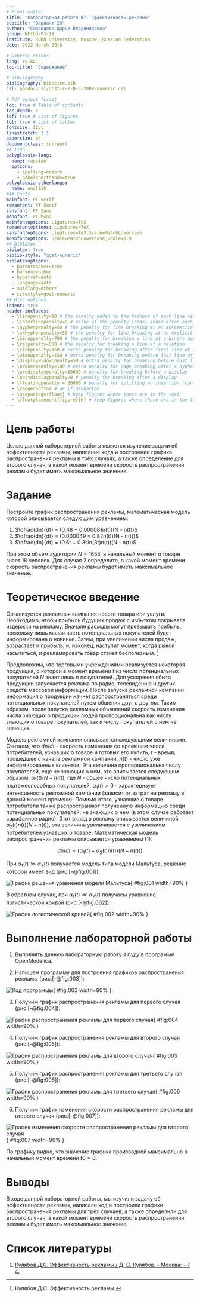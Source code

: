 ```yaml
---
# Front matter
title: "Лабораторная работа №7. Эффективность рекламы"
subtitle: "Вариант 28"
author: "Смородова Дарья Владимировна"
group: NFIbd-03-19
institute: RUDN University, Moscow, Russian Federation
date: 2022 March 26th

# Generic otions
lang: ru-RU
toc-title: "Содержание"

# Bibliography
bibliography: bib/cite.bib
csl: pandoc/csl/gost-r-7-0-5-2008-numeric.csl

# Pdf output format
toc: true # Table of contents
toc_depth: 2
lof: true # List of figures
lot: true # List of tables
fontsize: 12pt
linestretch: 1.5
papersize: a4
documentclass: scrreprt
## I18n
polyglossia-lang:
  name: russian
  options:
	- spelling=modern
	- babelshorthands=true
polyglossia-otherlangs:
  name: english
### Fonts
mainfont: PT Serif
romanfont: PT Serif
sansfont: PT Sans
monofont: PT Mono
mainfontoptions: Ligatures=TeX
romanfontoptions: Ligatures=TeX
sansfontoptions: Ligatures=TeX,Scale=MatchLowercase
monofontoptions: Scale=MatchLowercase,Scale=0.9
## Biblatex
biblatex: true
biblio-style: "gost-numeric"
biblatexoptions:
  - parentracker=true
  - backend=biber
  - hyperref=auto
  - language=auto
  - autolang=other*
  - citestyle=gost-numeric
## Misc options
indent: true
header-includes:
  - \linepenalty=10 # the penalty added to the badness of each line within a paragraph (no associated penalty node) Increasing the value makes tex try to have fewer lines in the paragraph.
  - \interlinepenalty=0 # value of the penalty (node) added after each line of a paragraph.
  - \hyphenpenalty=50 # the penalty for line breaking at an automatically inserted hyphen
  - \exhyphenpenalty=50 # the penalty for line breaking at an explicit hyphen
  - \binoppenalty=700 # the penalty for breaking a line at a binary operator
  - \relpenalty=500 # the penalty for breaking a line at a relation
  - \clubpenalty=150 # extra penalty for breaking after first line of a paragraph
  - \widowpenalty=150 # extra penalty for breaking before last line of a paragraph
  - \displaywidowpenalty=50 # extra penalty for breaking before last line before a display math
  - \brokenpenalty=100 # extra penalty for page breaking after a hyphenated line
  - \predisplaypenalty=10000 # penalty for breaking before a display
  - \postdisplaypenalty=0 # penalty for breaking after a display
  - \floatingpenalty = 20000 # penalty for splitting an insertion (can only be split footnote in standard LaTeX)
  - \raggedbottom # or \flushbottom
  - \usepackage{float} # keep figures where there are in the text
  - \floatplacement{figure}{H} # keep figures where there are in the text
---
```


# Цель работы

Целью данной лабораторной работы является изучение задачи об эффективности рекламы, написание кода и построение графика распространения рекламы в трёх случаях, а также определение для второго случая, в какой момент времени скорость распространения рекламы будет иметь максимальное значение.

# Задание

Постройте график распространения рекламы, математическая модель которой описывается следующим уравнением:

1. $\dfrac{dn}{dt} = (0.48 + 0.000081n(t))(N - n(t))$
2. $\dfrac{dn}{dt} = (0.000049 + 0.82n(t))(N - n(t))$
3. $\dfrac{dn}{dt} = (0.6t + 0.3sin(3t)n(t))(N - n(t))$

При этом объем аудитории $N = 1655$, в начальный момент о товаре знает 18 человек. Для случая 2 определите, в какой момент времени скорость распространения рекламы будет иметь максимальное значение.

# Теоретическое введение

Организуется рекламная кампания нового товара или услуги. Необходимо,
чтобы прибыль будущих продаж с избытком покрывала издержки на рекламу.
Вначале расходы могут превышать прибыль, поскольку лишь малая часть
потенциальных покупателей будет информирована о новинке. Затем, при
увеличении числа продаж, возрастает и прибыль, и, наконец, наступит момент, когда рынок насытиться, и рекламировать товар станет бесполезным. [^1]

Предположим, что торговыми учреждениями реализуется некоторая
продукция, о которой в момент времени $t$ из числа потенциальных покупателей $N$ знает лишь $n$ покупателей. Для ускорения сбыта продукции запускается реклама по радио, телевидению и других средств массовой информации. После запуска рекламной кампании информация о продукции начнет распространяться среди потенциальных покупателей путем общения друг с другом. Таким образом, после запуска рекламных объявлений скорость изменения числа знающих о продукции людей пропорциональна как числу знающих о товаре покупателей, так и числу покупателей о нем не знающих.

Модель рекламной кампании описывается следующими величинами.
Считаем, что $dn/dt$ - скорость изменения со временем числа потребителей, узнавших о товаре и готовых его купить, $t$ - время, прошедшее с начала рекламной кампании, $n(t)$ - число уже информированных клиентов. Эта величина пропорциональна числу покупателей, еще не знающих о нем, это описывается следующим образом: $\alpha_1(t)(N-n(t))$, где $N$ - общее число потенциальных
платежеспособных покупателей, $\alpha_1(t)>0$ - характеризует интенсивность рекламной кампании (зависит от затрат на рекламу в данный момент времени). Помимо этого, узнавшие о товаре потребители также распространяют полученную информацию среди потенциальных покупателей, не знающих о нем (в этом случае работает сарафанное радио). Этот вклад в рекламу описывается величиной $\alpha_2(t)n(t)(N-n(t))$, эта величина увеличивается с увеличением потребителей узнавших о товаре. Математическая модель распространения рекламы описывается уравнением (1): 

$$dn/dt = (\alpha_1(t) + \alpha_2(t)n(t))(N-n(t)))$$

При $\alpha_1(t) \gg \alpha_2(t)$ получается модель типа модели Мальтуса, решение которой имеет вид (рис.[-@fig:001]):

![График решения уравнения модели Мальтуса](pics/1.png){ #fig:001 width=90% }

В обратном случае, при $\alpha_1(t) \ll \alpha_2(t)$ получаем уравнение логистической кривой (рис.[-@fig:002]):

![График логистической кривой](pics/2.png){ #fig:002 width=90% }

# Выполнение лабораторной работы

1. Выполнять данную лабораторную работу я буду в программе OpenModelica.

2. Напишем программу для построения графиков распространения рекламы (рис.[-@fig:003]): 

![Код программы](pics/3.png){ #fig:003 width=90% }

3. Получим график распространения рекламы для первого случая (рис.[-@fig:004]):

![График распространения рекламы для первого случая](pics/4.png){ #fig:004 width=90% }

4. Получим график распространения рекламы для второго случая (рис.[-@fig:005]):

![График распространения рекламы для второго случая](pics/5.png){ #fig:005 width=90% }

5. Получим график распространения рекламы для третьего случая (рис.[-@fig:006]):

![График распространения рекламы для третьего случая](pics/7.png){ #fig:006 width=90% }

6. Получим график изменения скорости распространения рекламы для второго случая (рис.[-@fig:007]):

![График изменения скорости распространения рекламы для второго случая](pics/6.png){ #fig:007 width=90% }

По графику видно, что значение графика производной максимально в начальный момент времени $t0 = 0$.

# Выводы  

В ходе данной лабораторной работы, мы изучили задачу об эффективности рекламы, написали код и построили графики распространения рекламы для трёх случаев, а также определили для второго случая, в какой момент времени скорость распространения рекламы будет иметь максимальное значение.

# Список литературы

1. [Кулябов Д.С. Эффективность рекламы / Д. С. Кулябов. - Москва: - 7 с.](https://esystem.rudn.ru/pluginfile.php/1343901/mod_resource/content/2/%D0%9B%D0%B0%D0%B1%D0%BE%D1%80%D0%B0%D1%82%D0%BE%D1%80%D0%BD%D0%B0%D1%8F%20%D1%80%D0%B0%D0%B1%D0%BE%D1%82%D0%B0%20%E2%84%96%206.pdf)

[^1]: Кулябов Д.С. Эффективность рекламы.